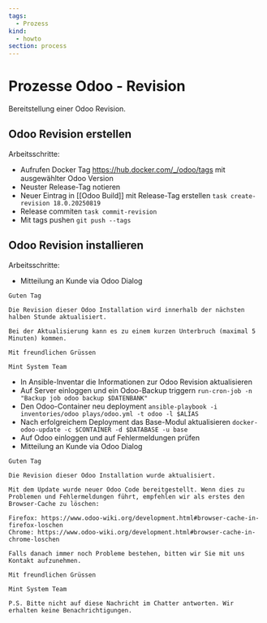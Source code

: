 ```yaml
---
tags:
  - Prozess
kind:
  - howto
section: process
---
```


# Prozesse Odoo - Revision

Bereitstellung einer Odoo Revision.

## Odoo Revision erstellen

Arbeitsschritte:

- Aufrufen Docker Tag <https://hub.docker.com/_/odoo/tags> mit ausgewählter Odoo Version
- Neuster Release-Tag notieren
- Neuer Eintrag in [[Odoo Build]] mit Release-Tag erstellen `task create-revision 18.0.20250819`
- Release commiten `task commit-revision`
- Mit tags pushen `git push --tags`

## Odoo Revision installieren

Arbeitsschritte:

- Mitteilung an Kunde via Odoo Dialog

```
Guten Tag

Die Revision dieser Odoo Installation wird innerhalb der nächsten halben Stunde aktualisiert.

Bei der Aktualisierung kann es zu einem kurzen Unterbruch (maximal 5 Minuten) kommen.

Mit freundlichen Grüssen

Mint System Team
```

- In Ansible-Inventar die Informationen zur Odoo Revision aktualisieren
- Auf Server einloggen und ein Odoo-Backup triggern `run-cron-job -n "Backup job odoo backup $DATENBANK"`
- Den Odoo-Container neu deployment `ansible-playbook -i inventories/odoo plays/odoo.yml -t odoo -l $ALIAS`
- Nach erfolgreichem Deployment das Base-Modul aktualisieren `docker-odoo-update -c $CONTAINER -d $DATABASE -u base`
- Auf Odoo einloggen und auf Fehlermeldungen prüfen
- Mitteilung an Kunde via Odoo Dialog

```
Guten Tag

Die Revision dieser Odoo Installation wurde aktualisiert.

Mit dem Update wurde neuer Odoo Code bereitgestellt. Wenn dies zu Problemen und Fehlermeldungen führt, empfehlen wir als erstes den Browser-Cache zu löschen:

Firefox: https://www.odoo-wiki.org/development.html#browser-cache-in-firefox-loschen
Chrome: https://www.odoo-wiki.org/development.html#browser-cache-in-chrome-loschen

Falls danach immer noch Probleme bestehen, bitten wir Sie mit uns Kontakt aufzunehmen.

Mit freundlichen Grüssen

Mint System Team

P.S. Bitte nicht auf diese Nachricht im Chatter antworten. Wir erhalten keine Benachrichtigungen.
```
